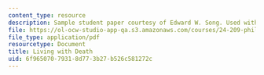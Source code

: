 ```yaml
---
content_type: resource
description: Sample student paper courtesy of Edward W. Song. Used with permission.
file: https://ol-ocw-studio-app-qa.s3.amazonaws.com/courses/24-209-philosophy-in-film-and-other-media-spring-2004/6f96507079318d773b27b526c581272c_death_1.pdf
file_type: application/pdf
resourcetype: Document
title: Living with Death
uid: 6f965070-7931-8d77-3b27-b526c581272c
---
```

